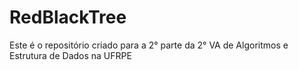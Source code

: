 # RedBlackTree
Este é o repositório criado para a 2° parte da 2° VA de Algoritmos e Estrutura de Dados na UFRPE
